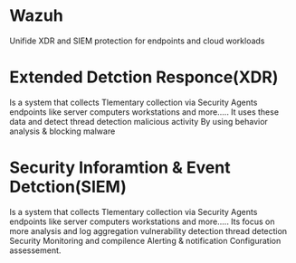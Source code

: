 # Wazuh
Unifide XDR and SIEM protection for endpoints and cloud workloads





# Extended Detction Responce(XDR)
Is a system that collects Tlementary collection via Security Agents endpoints like server computers workstations and more.....
It uses these data and detect thread detection malicious activity By using behavior analysis & blocking malware

# Security Inforamtion & Event Detction(SIEM)
Is a system that collects Tlementary collection via Security Agents endpoints like server computers workstations and more.....
Its focus on more analysis and log aggregation vulnerability detection thread detection Security Monitoring and compilence Alerting & notification Configuration assessement.
